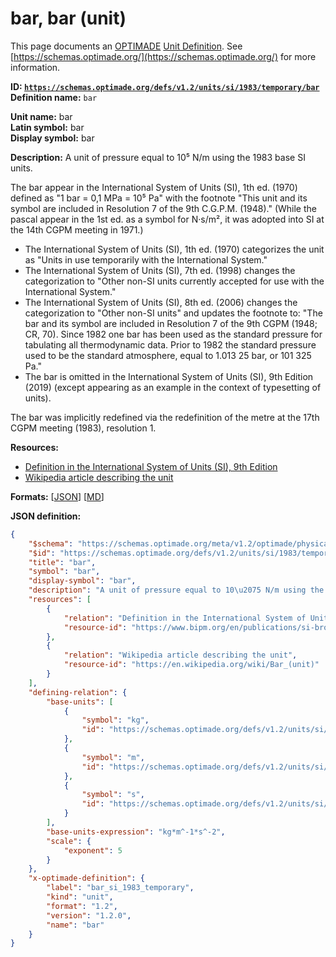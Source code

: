 # bar, bar (unit)

This page documents an [OPTIMADE](https://www.optimade.org/) [Unit Definition](https://schemas.optimade.org/#definitions). See [https://schemas.optimade.org/](https://schemas.optimade.org/) for more information.

**ID: [`https://schemas.optimade.org/defs/v1.2/units/si/1983/temporary/bar`](https://schemas.optimade.org/defs/v1.2/units/si/1983/temporary/bar.md)**  
**Definition name:** `bar`

**Unit name:** bar  
**Latin symbol:** bar  
**Display symbol:** bar  
  
**Description:** A unit of pressure equal to 10⁵ N/m using the 1983 base SI units.

The bar appear in the International System of Units (SI), 1th ed. (1970) defined as "1 bar = 0,1 MPa = 10⁵ Pa" with the footnote "This unit and its symbol are included in Resolution 7 of the 9th C.G.P.M. (1948)."
(While the pascal appear in the 1st ed. as a symbol for N·s/m², it was adopted into SI at the 14th CGPM meeting in 1971.)

- The International System of Units (SI), 1th ed. (1970) categorizes the unit as "Units in use temporarily with the International System."
- The International System of Units (SI), 7th ed. (1998) changes the categorization to "Other non-SI units currently accepted for use with the International System."
- The International System of Units (SI), 8th ed. (2006) changes the categorization to "Other non-SI units" and updates the footnote to: "The bar and its symbol are included in Resolution 7 of the 9th CGPM (1948; CR, 70). Since 1982 one bar has been used as the standard pressure for tabulating all thermodynamic data. Prior to 1982 the standard pressure used to be the standard atmosphere, equal to 1.013 25 bar, or 101 325 Pa."
- The bar is omitted in the International System of Units (SI), 9th Edition (2019) (except appearing as an example in the context of typesetting of units).

The bar was implicitly redefined via the redefinition of the metre at the 17th CGPM meeting (1983), resolution 1.

**Resources:**

- [Definition in the International System of Units (SI), 9th Edition](https://www.bipm.org/en/publications/si-brochure)
- [Wikipedia article describing the unit](https://en.wikipedia.org/wiki/Bar_(unit))


**Formats:** [[JSON](bar.json)] [[MD](bar.md)]

**JSON definition:**

``` json
{
    "$schema": "https://schemas.optimade.org/meta/v1.2/optimade/physical_unit_definition.md",
    "$id": "https://schemas.optimade.org/defs/v1.2/units/si/1983/temporary/bar",
    "title": "bar",
    "symbol": "bar",
    "display-symbol": "bar",
    "description": "A unit of pressure equal to 10\u2075 N/m using the 1983 base SI units.\n\nThe bar appear in the International System of Units (SI), 1th ed. (1970) defined as \"1 bar = 0,1 MPa = 10\u2075 Pa\" with the footnote \"This unit and its symbol are included in Resolution 7 of the 9th C.G.P.M. (1948).\"\n(While the pascal appear in the 1st ed. as a symbol for N\u00b7s/m\u00b2, it was adopted into SI at the 14th CGPM meeting in 1971.)\n\n- The International System of Units (SI), 1th ed. (1970) categorizes the unit as \"Units in use temporarily with the International System.\"\n- The International System of Units (SI), 7th ed. (1998) changes the categorization to \"Other non-SI units currently accepted for use with the International System.\"\n- The International System of Units (SI), 8th ed. (2006) changes the categorization to \"Other non-SI units\" and updates the footnote to: \"The bar and its symbol are included in Resolution 7 of the 9th CGPM (1948; CR, 70). Since 1982 one bar has been used as the standard pressure for tabulating all thermodynamic data. Prior to 1982 the standard pressure used to be the standard atmosphere, equal to 1.013 25 bar, or 101 325 Pa.\"\n- The bar is omitted in the International System of Units (SI), 9th Edition (2019) (except appearing as an example in the context of typesetting of units).\n\nThe bar was implicitly redefined via the redefinition of the metre at the 17th CGPM meeting (1983), resolution 1.",
    "resources": [
        {
            "relation": "Definition in the International System of Units (SI), 9th Edition",
            "resource-id": "https://www.bipm.org/en/publications/si-brochure"
        },
        {
            "relation": "Wikipedia article describing the unit",
            "resource-id": "https://en.wikipedia.org/wiki/Bar_(unit)"
        }
    ],
    "defining-relation": {
        "base-units": [
            {
                "symbol": "kg",
                "id": "https://schemas.optimade.org/defs/v1.2/units/si/1960/base/kilogram"
            },
            {
                "symbol": "m",
                "id": "https://schemas.optimade.org/defs/v1.2/units/si/1983/base/metre"
            },
            {
                "symbol": "s",
                "id": "https://schemas.optimade.org/defs/v1.2/units/si/1967/base/second"
            }
        ],
        "base-units-expression": "kg*m^-1*s^-2",
        "scale": {
            "exponent": 5
        }
    },
    "x-optimade-definition": {
        "label": "bar_si_1983_temporary",
        "kind": "unit",
        "format": "1.2",
        "version": "1.2.0",
        "name": "bar"
    }
}
```